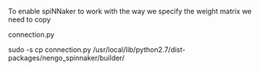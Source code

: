 To enable spiNNaker to work with the way we specify the weight matrix we need to copy 

connection.py

sudo -s
cp connection.py /usr/local/lib/python2.7/dist-packages/nengo_spinnaker/builder/


